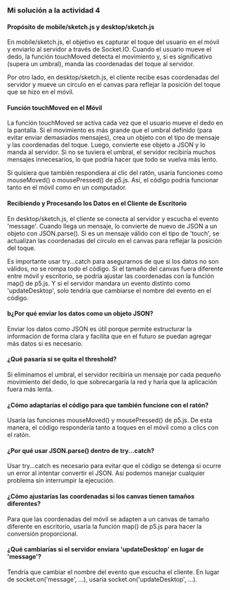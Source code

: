 ### Mi solución a la actividad 4

#### Propósito de mobile/sketch.js y desktop/sketch.js
En mobile/sketch.js, el objetivo es capturar el toque del usuario en el móvil y enviarlo al servidor a través de Socket.IO. 
Cuando el usuario mueve el dedo, la función touchMoved detecta el movimiento y, si es significativo (supera un umbral), manda las coordenadas del toque al servidor.

Por otro lado, en desktop/sketch.js, el cliente recibe esas coordenadas del servidor y mueve un círculo en el canvas para reflejar la posición del toque que se hizo en el móvil.

#### Función touchMoved en el Móvil
La función touchMoved se activa cada vez que el usuario mueve el dedo en la pantalla. Si el movimiento es más grande que el umbral 
definido (para evitar enviar demasiados mensajes), crea un objeto con el tipo de mensaje y las coordenadas del toque. Luego, convierte ese objeto a JSON y lo manda al servidor.
Si no se tuviera el umbral, el servidor recibiría muchos mensajes innecesarios, lo que podría hacer que todo se vuelva más lento.

Si quisiera que también respondiera al clic del ratón, usaría funciones como mouseMoved() o mousePressed() de p5.js. Así, el código podría funcionar tanto en el móvil como en un computador.

#### Recibiendo y Procesando los Datos en el Cliente de Escritorio
En desktop/sketch.js, el cliente se conecta al servidor y escucha el evento 'message'. Cuando llega un mensaje, 
lo convierte de nuevo de JSON a un objeto con JSON.parse(). Si es un mensaje válido con el tipo de 'touch', se actualizan las coordenadas del círculo en el canvas 
para reflejar la posición del toque.

Es importante usar try...catch para asegurarnos de que si los datos no son válidos, no se rompa todo el código. Si el tamaño del canvas fuera diferente entre móvil y escritorio,
se podría ajustar las coordenadas con la función map() de p5.js. Y si el servidor mandara un evento distinto como 'updateDesktop', solo tendría que cambiarse el nombre del evento en el código.



#### b¿Por qué enviar los datos como un objeto JSON?

Enviar los datos como JSON es útil porque permite estructurar la información de forma clara y facilita que en el futuro se puedan agregar más datos si es necesario.

#### ¿Qué pasaría si se quita el threshold?

Si eliminamos el umbral, el servidor recibiría un mensaje por cada pequeño movimiento del dedo, lo que sobrecargaría la red y haría que la aplicación fuera más lenta.

#### ¿Cómo adaptarías el código para que también funcione con el ratón?

Usaría las funciones mouseMoved() y mousePressed() de p5.js. De esta manera, el código respondería tanto a toques en el móvil como a clics con el ratón.


#### ¿Por qué usar JSON.parse() dentro de try...catch?

Usar try...catch es necesario para evitar que el código se detenga si ocurre un error al intentar convertir el JSON. Así podemos manejar cualquier problema sin interrumpir la ejecución.

#### ¿Cómo ajustarías las coordenadas si los canvas tienen tamaños diferentes?

Para que las coordenadas del móvil se adapten a un canvas de tamaño diferente en escritorio, usaría la función map() de p5.js para hacer la conversión proporcional.

#### ¿Qué cambiarías si el servidor enviara 'updateDesktop' en lugar de 'message'?

Tendría que cambiar el nombre del evento que escucha el cliente. En lugar de socket.on('message', ...), usaría socket.on('updateDesktop', ...).
